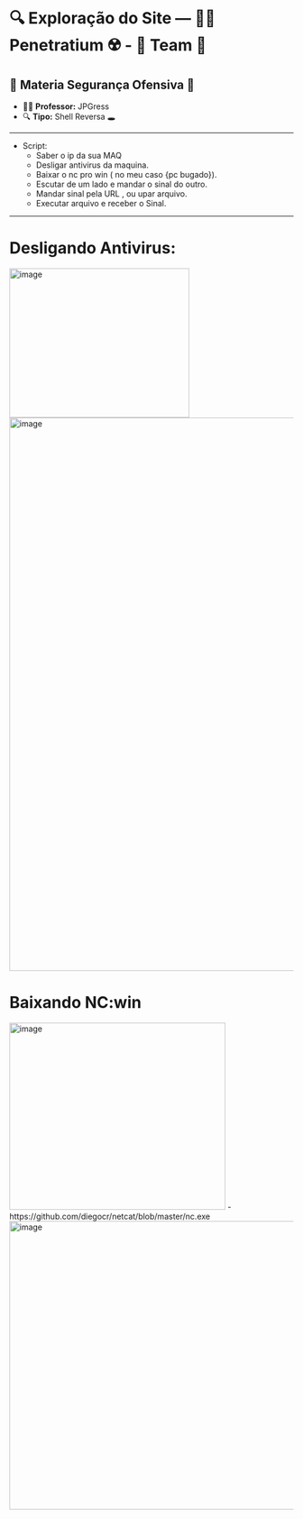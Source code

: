 # 🔍 Exploração do Site — 👨‍🔬 Penetratium ☢️ - 🧬 Team 📡

## 🔗 Materia Segurança Ofensiva 📕

- 👨‍🏫 **Professor:** JPGress
- 🔍 **Tipo:** Shell Reversa 🕳️

---

- Script:
  - Saber o ip da sua MAQ
  - Desligar antivirus da maquina.
  - Baixar o nc pro win ( no meu caso {pc bugado}).
  - Escutar de um lado e mandar o sinal do outro.
  - Mandar sinal pela URL , ou upar arquivo.
  - Executar arquivo e receber o Sinal.

---

# Desligando Antivirus:

<img width="319" height="265" alt="image" src="https://github.com/user-attachments/assets/3f997066-36e2-418d-a67a-3317880f0224" />

<img width="589" height="982" alt="image" src="https://github.com/user-attachments/assets/ab971d68-deb8-46b2-b6e8-5791407107f9" />

# Baixando NC:win

<img width="383" height="332" alt="image" src="https://github.com/user-attachments/assets/b313b975-e39f-4e95-96be-c41b3380d39b" />
- https://github.com/diegocr/netcat/blob/master/nc.exe

<img width="522" height="512" alt="image" src="https://github.com/user-attachments/assets/e76a7de6-f0a2-494e-ac38-2a156713142f" />
